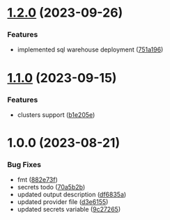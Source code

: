# [1.2.0](https://github.com/data-platform-hq/terraform-databricks-google-runtime-premium/compare/v1.1.0...v1.2.0) (2023-09-26)


### Features

* implemented sql warehouse deployment ([751a196](https://github.com/data-platform-hq/terraform-databricks-google-runtime-premium/commit/751a196258b33949161e92756630673e5d091f50))

# [1.1.0](https://github.com/data-platform-hq/terraform-databricks-google-runtime-premium/compare/v1.0.0...v1.1.0) (2023-09-15)


### Features

* clusters support ([b1e205e](https://github.com/data-platform-hq/terraform-databricks-google-runtime-premium/commit/b1e205e377cac7f574af10c7328917fea9c575d7))

# 1.0.0 (2023-08-21)


### Bug Fixes

* fmt ([882e73f](https://github.com/data-platform-hq/terraform-databricks-google-runtime-premium/commit/882e73f519ff220d1637c30775d13128c5232bfe))
* secrets todo ([70a5b2b](https://github.com/data-platform-hq/terraform-databricks-google-runtime-premium/commit/70a5b2b3b89da614f4411ccce8bbd2f8f979a84e))
* updated output description ([df6835a](https://github.com/data-platform-hq/terraform-databricks-google-runtime-premium/commit/df6835aa960c916a5da3c277e8888d24ebd64c78))
* updated provider file ([d3e6155](https://github.com/data-platform-hq/terraform-databricks-google-runtime-premium/commit/d3e61550744e53751d954a22c30be274ff4042f5))
* updated secrets variable ([9c27265](https://github.com/data-platform-hq/terraform-databricks-google-runtime-premium/commit/9c27265befc623a60b7dc6be41b9f24fb6fd2536))
